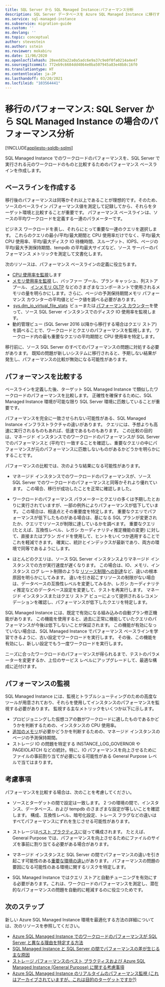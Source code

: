 ```yaml
---
title: SQL Server から SQL Managed Instance:パフォーマンス分析
description: SQL Server データベースを Azure SQL Managed Instance に移行するときにパフォーマンス ベースラインを作成して比較する方法について学習します。
ms.service: sql-managed-instance
ms.subservice: migration-guide
ms.custom: ''
ms.devlang: ''
ms.topic: conceptual
author: stevestein
ms.author: sstein
ms.reviewer: mokabiru
ms.date: 11/06/2020
ms.openlocfilehash: 28eedd3a22a0a5adc6e9a37c9e0f0fa0214a4e47
ms.sourcegitcommit: 772eb9c6684dd4864e0ba507945a83e48b8c16f0
ms.translationtype: HT
ms.contentlocale: ja-JP
ms.lasthandoff: 03/20/2021
ms.locfileid: "103564441"
---
```

# <a name="migration-performance-sql-server-to-sql-managed-instance-performance-analysis"></a>移行のパフォーマンス: SQL Server から SQL Managed Instance の場合のパフォーマンス分析
[!INCLUDE[appliesto-sqldb-sqlmi](../../includes/appliesto-sqlmi.md)]

SQL Managed Instance でのワークロードのパフォーマンスを、SQL Server で実行される元のワークロードのものと比較するためのパフォーマンス ベースラインを作成します。 

## <a name="create-a-baseline"></a>ベースラインを作成する

移行後のパフォーマンスは同等かそれ以上であることが理想的です。そのため、ソースのベースライン パフォーマンス値を測定して記録してから、それらをターゲット環境と比較することが重要です。 パフォーマンス ベースラインは、ソースの平均ワークロードを定義する一連のパラメーターです。 

ビジネス ワークロードを表し、それらにとって重要な一連のクエリを選択します。 これらのクエリの最小/平均/最大期間と CPU 使用率だけでなく、平均/最大 CPU 使用率、平均/最大ディスク IO 待機時間、スループット、IOPS、ページの平均/最大予測保持期間、tempdb の平均最大サイズなど、ソース サーバーのパフォーマンス メトリックを測定して文書化します。 

次のリソースは、パフォーマンス ベースラインの定義に役立ちます。 

   - [CPU 使用率を監視](https://techcommunity.microsoft.com/t5/azure-sql-database/monitor-cpu-usage-on-sql-server-and-azure-sql/ba-p/680777#M131)します
   - [メモリ使用率を監視](/sql/relational-databases/performance-monitor/monitor-memory-usage) し、バッファー プール、プラン キャッシュ、列ストア プール、 [インメモリ OLTP](/sql/relational-databases/in-memory-oltp/monitor-and-troubleshoot-memory-usage) などのさまざまなコンポーネントで使用されるメモリの量を明らかにします。さらに、ページの予測保持期間メモリ パフォーマンス カウンターの平均値とピーク値を調べる必要があります。 
   -  [sys.dm_io_virtual_file_stats](/sql/relational-databases/system-dynamic-management-views/sys-dm-io-virtual-file-stats-transact-sql)  ビューまたは [パフォーマンス カウンター](/sql/relational-databases/performance-monitor/monitor-disk-usage)を使って、ソース SQL Server インスタンスでのディスク IO 使用率を監視します。 
   - 動的管理ビュー (SQL Server 2016 以降から移行する場合はクエリ ストア) を調べることで、ワークロードとクエリのパフォーマンスを監視します。 ワークロード内の最も重要なクエリの平均期間と CPU 使用率を特定します。 

移行前に、ソース SQL Server のすべてのパフォーマンスの問題に対処する必要があります。 既知の問題が新しいシステムに移行されると、予期しない結果が発生し、パフォーマンスの比較が無効になる可能性があります。 


## <a name="compare-performance"></a>パフォーマンスを比較する 

ベースラインを定義した後、ターゲット SQL Managed Instance で類似したワークロードのパフォーマンスを比較します。 正確性を確保するために、SQL Managed Instance 環境が可能な限り SQL Server 環境に匹敵していることが重要です。 

パフォーマンスを完全に一致させられない可能性がある、SQL Managed Instance インフラストラクチャの違いがあります。 クエリには、予想よりも高速に実行されるものもあれば、低速であるものもあります。 この比較の目的は、マネージド インスタンスでのワークロードのパフォーマンスが SQL Server でのパフォーマンスと (平均で) 一致することを確認し、重要なクエリの中にパフォーマンスが元のパフォーマンスに匹敵しないものがあるかどうかを明らかにすることです。 

パフォーマンスの比較では、次のような結果になる可能性があります。 

- マネージド インスタンスでのワークロードのパフォーマンスが、ソース SQL Server でのワークロードのパフォーマンスと同等かそれより優れています。 この場合、移行が成功したことを正常に確認しました。 

- ワークロードのパフォーマンス パラメーターとクエリの多くは予期したとおりに実行されていますが、一部の例外によりパフォーマンスが低下しています。 この場合は、相違点とその重要度を特定します。 重要なクエリでパフォーマンスが低下したものがある場合は、基になる SQL プランが変更されたか、クエリでリソースが制限に達しているかを調べます。 重要なクエリ (たとえば、互換性レベル、レガシ カーディナリティ推定機能の変更) に対して、直接またはプラン ガイドを使用して、ヒントをいくつか適用することでこれを軽減できます。 確実に、統計とインデックスが最新であり、両方の環境で同等であるようにします。 

- ほとんどのクエリは、ソース SQL Server インスタンスよりマネージド インスタンスでの方が実行速度が遅くなります。 この場合は、IO、メモリ、インスタンス ログ レート制限のような [リソース制限への到達](../../managed-instance/resource-limits.md#service-tier-characteristics)など、違いの根本原因を明らかにしてみます。 違いを引き起こすリソースの制限がない場合は、データベースの互換性レベルを変更してみるか、レガシ カーディナリティ推定などのデータベース設定を変更して、テストを再実行します。 マネージド インスタンスまたはクエリ ストア ビューによって提供されるレコメンデーションを確認し、パフォーマンスが低下したクエリを特定します。 

SQL Managed Instance には、既定で有効になる組み込みの自動プラン修正機能があります。 この機能を使用すると、過去に正常に機能していたクエリのパフォーマンスが今後は低下しないことが保証されます。 この機能が有効になっていない場合は、SQL Managed Instance でパフォーマンス ベースラインを学習できるように、古い設定でワークロードを実行します。 その後、この機能を有効にし、新しい設定でもう一度ワークロードを実行します。 

ニーズに合ったワークロードのパフォーマンスが得られるまで、テストのパラメーターを変更するか、上位のサービス レベルにアップグレードして、最適な構成に近付けます。 

## <a name="monitor-performance"></a>パフォーマンスの監視 

SQL Managed Instance には、監視とトラブルシューティングのための高度なツールが用意されており、それらを使用してインスタンスのパフォーマンスを監視する必要があります。 監視する主なメトリックをいくつか以下に示します。 

- プロビジョニングした仮想コアの数がワークロードに適したものであるかどうかを判断するための、インスタンスの CPU 使用率。 
- [追加のメモリ](https://techcommunity.microsoft.com/t5/azure-sql-database/do-you-need-more-memory-on-azure-sql-managed-instance/ba-p/563444)が必要かどうかを判断するための、マネージド インスタンスのページの予測保持期間。
-  ストレージ IO の問題を特定する INSTANCE_LOG_GOVERNOR や PAGEIOLATCH などの統計。特に、IO パフォーマンスを向上させるためにファイルの事前割り当てが必要になる可能性がある General Purpose レベルで当てはまります。 


## <a name="considerations"></a>考慮事項  

パフォーマンスを比較する場合は、次のことを考慮してください。 

- ソースとターゲットの間で設定は一致します。 2 つの環境の間で、インスタンス、データベース、および tempdb のさまざまな設定が等しいことを確認します。 構成、互換性レベル、暗号化設定、トレース フラグなどの違いはすべてパフォーマンスにずれを生じさせる可能性があります。 

- ストレージは[ベスト プラクティス](https://techcommunity.microsoft.com/t5/datacat/storage-performance-best-practices-and-considerations-for-azure/ba-p/305525)に従って構成されます。 たとえば、General Purpose では、パフォーマンスを向上させるためにファイルのサイズを事前に割り当てる必要がある場合があります。 

- マネージド インスタンスと SQL Server の間でパフォーマンスの違いを引き起こす可能性のある[重要な環境の違い](https://azure.microsoft.com/blog/key-causes-of-performance-differences-between-sql-managed-instance-and-sql-server/)があります。 パフォーマンスの問題の要因になる可能性のある環境に関するリスクを特定します。 

- SQL Managed Instance ではクエリ ストアと自動チューニングを有効にする必要があります。これは、ワークロードのパフォーマンスを測定し、潜在的なパフォーマンスの問題を自動的に軽減するのに役立つためです。 



## <a name="next-steps"></a>次のステップ

新しい Azure SQL Managed Instance 環境を最適化する方法の詳細については、次のリソースを参照してください。 

- [Azure SQL Managed Instance でのワークロードのパフォーマンスが SQL Server と異なる理由を特定する方法](https://medium.com/azure-sqldb-managed-instance/what-to-do-when-azure-sql-managed-instance-is-slower-than-sql-server-dd39942aaadd)
- [SQL Managed Instance と SQL Server の間でパフォーマンスの差が生じる主な原因](https://azure.microsoft.com/blog/key-causes-of-performance-differences-between-sql-managed-instance-and-sql-server/)
- [ストレージ パフォーマンスのベスト プラクティスおよび Azure SQL Managed Instance (General Purpose) に関する考慮事項](https://techcommunity.microsoft.com/t5/datacat/storage-performance-best-practices-and-considerations-for-azure/ba-p/305525)
- [Azure SQL Managed Instance のリアルタイムのパフォーマンス監視 (これはアーカイブされていますが、これは目的のターゲットですか?)](/archive/blogs/sqlcat/real-time-performance-monitoring-for-azure-sql-database-managed-instance)
